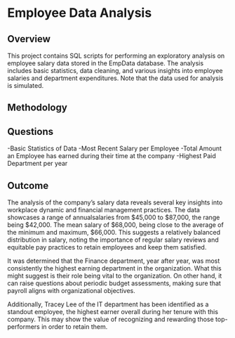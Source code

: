 # Employee Data Analysis 
## Overview
This project contains SQL scripts for performing an exploratory analysis on employee salary data stored in the EmpData database. The analysis includes basic statistics, data cleaning, and various insights into employee salaries and department expenditures. Note that the data used for analysis is simulated.

## Methodology

## Questions
-Basic Statistics of Data
-Most Recent Salary per Employee
-Total Amount an Employee has earned during their time at the company
-Highest Paid Department per year 

## Outcome
The analysis of the company’s salary data reveals several key insights into workplace dynamic and financial management practices. The data showcases a range of annualsalaries from $45,000 to $87,000, the range being $42,000. The mean salary of $68,000, being close to the average of the minimum and maximum, $66,000. This suggests a relatively balanced distribution in salary, noting the importance of regular salary reviews and equitable pay practices to retain employees and keep them satisfied.

It was determined that the Finance department, year after year, was most consistently the highest earning department in the organization. What this might suggest is their role being vital to the organization. On other hand, it can raise questions about periodic budget assessments, making sure that payroll aligns with organizational objectives.

Additionally, Tracey Lee of the IT department has been identified as a standout employee, the highest earner overall during her tenure with this company. This may show the value of recognizing and rewarding those top-performers in order to retain
them.
